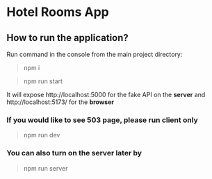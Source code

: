 # Hotel Rooms App

## How to run the application?

Run command in the console from the main project directory:

> npm i

> npm run start

It will expose http://localhost:5000 for the fake API on the **server** and http://localhost:5173/ for the **browser**

### If you would like to see 503 page, please run client only

> npm run dev

### You can also turn on the server later by

> npm run server
